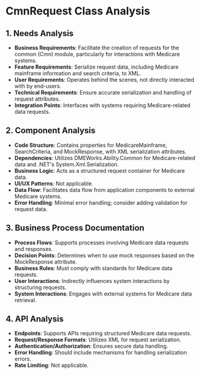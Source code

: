 # CmnRequest Class Analysis

## 1. Needs Analysis
- **Business Requirements**: Facilitate the creation of requests for the common (Cmn) module, particularly for interactions with Medicare systems.
- **Feature Requirements**: Serialize request data, including Medicare mainframe information and search criteria, to XML.
- **User Requirements**: Operates behind the scenes, not directly interacted with by end-users.
- **Technical Requirements**: Ensure accurate serialization and handling of request attributes.
- **Integration Points**: Interfaces with systems requiring Medicare-related data requests.

## 2. Component Analysis
- **Code Structure**: Contains properties for MedicareMainframe, SearchCriteria, and MockResponse, with XML serialization attributes.
- **Dependencies**: Utilizes DMEWorks.Ability.Common for Medicare-related data and .NET's System.Xml.Serialization.
- **Business Logic**: Acts as a structured request container for Medicare data.
- **UI/UX Patterns**: Not applicable.
- **Data Flow**: Facilitates data flow from application components to external Medicare systems.
- **Error Handling**: Minimal error handling; consider adding validation for request data.

## 3. Business Process Documentation
- **Process Flows**: Supports processes involving Medicare data requests and responses.
- **Decision Points**: Determines when to use mock responses based on the MockResponse attribute.
- **Business Rules**: Must comply with standards for Medicare data requests.
- **User Interactions**: Indirectly influences system interactions by structuring requests.
- **System Interactions**: Engages with external systems for Medicare data retrieval.

## 4. API Analysis
- **Endpoints**: Supports APIs requiring structured Medicare data requests.
- **Request/Response Formats**: Utilizes XML for request serialization.
- **Authentication/Authorization**: Ensures secure data handling.
- **Error Handling**: Should include mechanisms for handling serialization errors.
- **Rate Limiting**: Not applicable.
